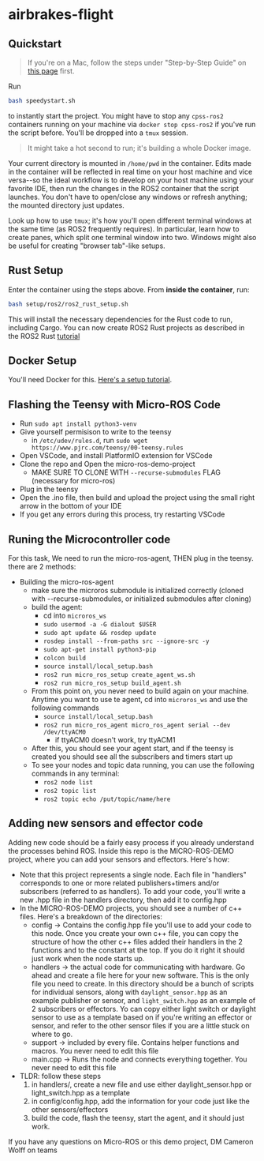 # airbrakes-flight

## Quickstart

> If you're on a Mac, follow the steps under "Step-by-Step Guide" on [this page](https://gist.github.com/sorny/969fe55d85c9b0035b0109a31cbcb088) first.

Run

```bash
bash speedystart.sh
```

to instantly start the project. You might have to stop any `cpss-ros2`
containers running on your machine via `docker stop cpss-ros2` if you've
run the script before. You'll be dropped into a `tmux` session.

> It might take a hot second to run; it's building a whole Docker image.

Your current directory is mounted in `/home/pwd` in the container. Edits made in
the container will be reflected in real time on your host machine and vice versa--so the ideal workflow is to develop on your host machine using your favorite IDE, then run the changes in the ROS2 container that the script launches. You don't have to open/close any windows or refresh anything; the mounted directory just updates.

Look up how to use `tmux`; it's how you'll open different terminal windows at
the same time (as ROS2 frequently requires). In particular, learn how to create
panes, which split one terminal window into two. Windows might also be useful for creating "browser tab"-like setups.

## Rust Setup

Enter the container using the steps above. From **inside the container**, run:

```bash
bash setup/ros2/ros2_rust_setup.sh
```

This will install the necessary dependencies for the Rust code to run, including Cargo. You can now create ROS2 Rust projects as described in the ROS2 Rust [tutorial](https://github.com/ros2-rust/ros2_rust/blob/main/docs/writing-your-first-rclrs-node.md)

## Docker Setup

You'll need Docker for this. [Here's a setup tutorial](https://www.docker.com/get-started/).


## Flashing the Teensy with Micro-ROS Code
- Run `sudo apt install python3-venv`
- Give yourself permisison to write to the teensy
 	- in `/etc/udev/rules.d`, run  `sudo wget https://www.pjrc.com/teensy/00-teensy.rules`
- Open VSCode, and install PlatformIO extension for VSCode
- Clone the repo and Open the micro-ros-demo-project
	- MAKE SURE TO CLONE WITH `--recurse-submodules` FLAG (necessary for micro-ros)
- Plug in the teensy 
- Open the .ino file, then build and upload the project using the small right arrow in the bottom of your IDE 
- If you get any errors during this process, try restarting VSCode

## Runing the Microcontroller code
For this task, We need to run the micro-ros-agent, THEN plug in the teensy. there are 2 methods:
- Building the micro-ros-agent
	- make sure the microros submodule is initialized correctly (cloned with --recurse-submodules, or initialized submodules after cloning)
	- build the agent:
		- cd into `microros_ws`
		- `sudo usermod -a -G dialout $USER`
		- `sudo apt update && rosdep update`
		- `rosdep install --from-paths src --ignore-src -y`
		- `sudo apt-get install python3-pip`
		- `colcon build`
		- `source install/local_setup.bash`
		- `ros2 run micro_ros_setup create_agent_ws.sh`
		- `ros2 run micro_ros_setup build_agent.sh`
	- From this point on, you never need to build again on your machine. Anytime you want to use te agent, cd into `microros_ws` and use the following commands
		- `source install/local_setup.bash`
		- `ros2 run micro_ros_agent micro_ros_agent serial --dev /dev/ttyACM0`
			- if ttyACM0 doesn't work, try ttyACM1 
	- After this, you should see your agent start, and if the teensy is created you should see all the subscribers and timers start up
	- To see your nodes and topic data running, you can use the following commands in any terminal:
		- `ros2 node list`
		- `ros2 topic list`
		- `ros2 topic echo /put/topic/name/here`

## Adding new sensors and effector code
Adding new code should be a fairly easy process if you already understand the processes behind ROS.
Inside this repo is the MICRO-ROS-DEMO project, where you can add your sensors and effectors. Here's how:
- Note that this project represents a single node. Each file in "handlers" corresponds to one or more related publishers+timers and/or subscribers (referred to as handlers). To add your code, you'll write a new .hpp file in the handlers directory, then add it to config.hpp
- In the MICRO-ROS-DEMO projects, you should see a number of c++ files. Here's a breakdown of the directories:
	- config -> Contains the config.hpp file you'll use to add your code to this node. Once you create your own c++ file, you can copy the structure of how the other c++ files added their handlers in the 2 functions and to the constant at the top. If you do it right it should just work when the node starts up. 
	- handlers -> the actual code for communicating with hardware. Go ahead and create a file here for your new software. This is the only file you need to create. In this directory should be a bunch of scripts for individual sensors, along with `daylight_sensor.hpp` as an example publisher or sensor, and `light_switch.hpp` as an example of 2 subscribers or effectors. Yo can copy either light switch or daylight sensor to use as a template based on if you're writing an effector or sensor, and refer to the other sensor files if you are a little stuck on where to go.
	- support -> included by every file. Contains helper functions and macros. You never need to edit this file
	- main.cpp -> Runs the node and connects everything together. You never need to edit this file
- TLDR: follow these steps
	1. in handlers/, create a new file and use either daylight_sensor.hpp or light_switch.hpp as a template 
	2. in config/config.hpp, add the information for your code just like the other sensors/effectors
	3. build the code, flash the teensy, start the agent, and it should just work.
	
If you have any questions on Micro-ROS or this demo project, DM Cameron Wolff on teams


